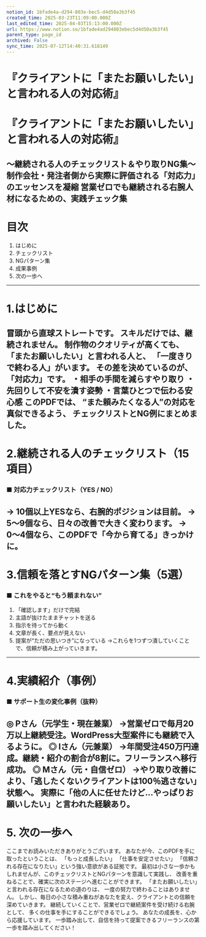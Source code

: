 ```yaml
---
notion_id: 1bfade4a-d294-803e-bec5-d4d50a3b3f45
created_time: 2025-03-23T11:09:00.000Z
last_edited_time: 2025-04-03T15:13:00.000Z
url: https://www.notion.so/1bfade4ad294803ebec5d4d50a3b3f45
parent_type: page_id
archived: False
sync_time: 2025-07-12T14:40:31.618149
---
```


# 『クライアントに「またお願いしたい」と言われる人の対応術』

# 『クライアントに「またお願いしたい」と言われる人の対応術』
〜継続される人のチェックリスト＆やり取りNG集〜
制作会社・発注者側から実際に評価される「対応力」のエッセンスを凝縮
営業ゼロでも継続される右腕人材になるための、実践チェック集
---
# 目次
1. はじめに
1. チェックリスト
1. NGパターン集
1. 成果事例
1. 次の一歩へ
---
# 1.はじめに
冒頭から直球ストレートです。
スキルだけでは、継続されません。
制作物のクオリティが高くても、
「またお願いしたい」と言われる人と、
「一度きりで終わる人」がいます。
その差を決めているのが、「対応力」です。
・相手の手間を減らすやり取り
・先回りして不安を潰す姿勢
・言葉ひとつで伝わる安心感
このPDFでは、
“また頼みたくなる人”の対応を真似できるよう、
チェックリストとNG例にまとめました。
---
# 2.継続される人のチェックリスト（15項目）
### ■ 対応力チェックリスト（YES / NO）
→ 10個以上YESなら、右腕的ポジションは目前。
→ 5〜9個なら、日々の改善で大きく変わります。
→ 0〜4個なら、このPDFで「今から育てる」きっかけに。
---
# 3.信頼を落とすNGパターン集（5選）
### ■ これをやると“もう頼まれない”
1. 「確認します」だけで完結
1. 主語が抜けたままチャットを送る
1. 指示を待ってから動く
1. 文章が長く、要点が見えない
1. 提案が“ただの思いつき”になっている
→これらを1つずつ潰していくことで、信頼が積み上がっていきます。
---
# 4.実績紹介（事例）
### ■ サポート生の変化事例（抜粋）
◎ Pさん（元学生・現在兼業）
→営業ゼロで毎月20万以上継続受注。WordPress大型案件にも継続で入るように。
◎ Iさん（元兼業）
→年間受注450万円達成。継続・紹介の割合が8割に。フリーランスへ移行成功。
◎ Mさん（元・自信ゼロ）
→やり取り改善により、「逃したくないクライアントは100％逃さない」状態へ。
実際に「他の人に任せたけど…やっぱりお願いしたい」と言われた経験あり。
---
# 5. 次の一歩へ
ここまでお読みいただきありがとうございます。
あなたが今、このPDFを手に取ったということは、
「もっと成長したい」
「仕事を安定させたい」
「信頼される存在になりたい」という強い意欲がある証拠です。
最初は小さな一歩かもしれませんが、このチェックリストとNGパターンを意識して実践し、
改善を重ねることで、確実に次のステージへ進むことができます。
「またお願いしたい」と言われる存在になるための道のりは、
一度の努力で終わることはありません。
しかし、毎日の小さな積み重ねがあなたを変え、クライアントとの信頼を深めていきます。
継続していくことで、営業ゼロで継続案件を受け続ける右腕として、
多くの仕事を手にすることができるでしょう。
あなたの成長を、心から応援しています。
一歩踏み出して、自信を持って提案できるフリーランスの第一歩を踏み出してください！